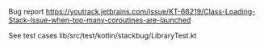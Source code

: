 Bug report https://youtrack.jetbrains.com/issue/KT-66219/Class-Loading-Stack-Issue-when-too-many-coroutines-are-launched

See test cases lib/src/test/kotlin/stackbug/LibraryTest.kt
